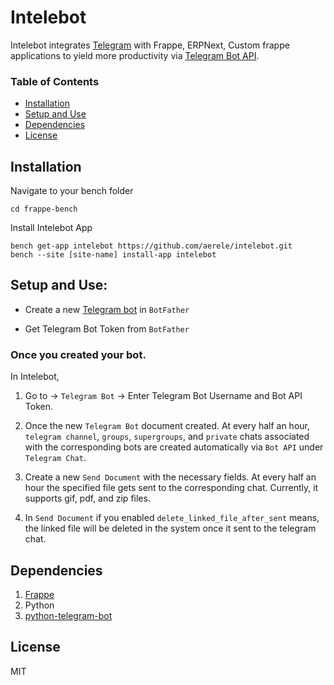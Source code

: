# Intelebot

Intelebot integrates [Telegram](https://telegram.org/) with Frappe, ERPNext, Custom frappe applications to yield more productivity via [Telegram Bot API](https://core.telegram.org/bots/api). 


### Table of Contents
* [Installation](#installation)
* [Setup and Use](#setup-and-use)
* [Dependencies](#dependencies)
* [License](#license)

## Installation
Navigate to your bench folder
```
cd frappe-bench
```
Install Intelebot App
```
bench get-app intelebot https://github.com/aerele/intelebot.git
bench --site [site-name] install-app intelebot
```

## Setup and Use:

 - Create a new [Telegram bot](https://core.telegram.org/bots) in `BotFather`

 - Get Telegram Bot Token from `BotFather`

### Once you created your bot.

In Intelebot,

1. Go to → `Telegram Bot` -> Enter Telegram Bot Username and Bot API Token.

2. Once the new `Telegram Bot` document created. At every half an hour,  ``telegram channel``, ``groups``, ``supergroups``, and ``private`` chats associated with the corresponding bots are created automatically via `Bot API` under ``Telegram Chat``.

3. Create a new `Send Document` with the necessary fields. At every half an hour the specified file gets sent to the corresponding chat. Currently, it supports gif, pdf, and zip files.

4. In `Send Document` if you enabled `delete_linked_file_after_sent` means, the linked file will be deleted in the system once it sent to the telegram chat.

## Dependencies

1. [Frappe](https://github.com/frappe/frappe)
2. Python
3. [python-telegram-bot](https://github.com/python-telegram-bot/python-telegram-bot)

## License

MIT